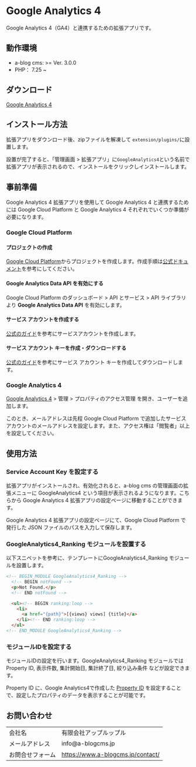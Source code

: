 # Google Analytics 4
Google Analytics 4（GA4）と連携するための拡張アプリです。

## 動作環境
- a-blog cms: >= Ver. 3.0.0
- PHP： 7.25 ~

## ダウンロード

[Google Analytics 4](https://github.com/appleple/acms-google-analytics4/raw/master/build/GoogleAnalytics4.zip)

## インストール方法

拡張アプリをダウンロード後、zipファイルを解凍して `extension/plugins/`に設置します。

設置が完了すると、「管理画面 > 拡張アプリ」に`GoogleAnalytics4`という名前で拡張アプリが表示されるので、インストールをクリックしインストールします。


## 事前準備
Google Analytics 4 拡張アプリを使用して Google Analytics 4 と連携するためには Google Cloud Platform と Google Analytics 4 それぞれでいくつか準備が必要になります。

### Google Cloud Platform

#### プロジェクトの作成

[Google Cloud Platform](https://console.cloud.google.com/)からプロジェクトを作成します。作成手順は[公式ドキュメント](https://cloud.google.com/resource-manager/docs/creating-managing-projects?hl=ja)を参考にしてください。

#### Google Analytics Data API を有効にする

Google Cloud Platform のダッシュボード > API とサービス > API ライブラリ より **Google Analytics Data API** を有効にします。

#### サービス アカウントを作成する

[公式のガイド](https://cloud.google.com/iam/docs/creating-managing-service-accounts#creating)を参考にサービスアカウントを作成します。

#### サービス アカウント キーを作成・ダウンロードする

[公式のガイド](https://cloud.google.com/iam/docs/creating-managing-service-account-keys#creating)を参考にサービス アカウント キーを作成してダウンロードします。

### Google Analytics 4
[Google Analytics 4](https://www.google.com/analytics/web/?hl=ja) > 管理 > プロパティのアクセス管理 を開き、ユーザーを追加します。

このとき、メールアドレスは先程 Google Cloud Platform で追加したサービスアカウントのメールアドレスを設定します。また、アクセス権は「閲覧者」以上を設定してください。

## 使用方法

### Service Account Key を設定する

拡張アプリがインストールされ、有効化されると、a-blog cms の管理画面の拡張メニューに GoogleAnalytics4 という項目が表示されるようになります。こちらから Google Analytics 4 拡張アプリの設定ページに移動することができます。

Google Analytics 4 拡張アプリの設定ページにて、Google Cloud Platform で発行した JSON ファイルのパスを入力して保存します。

### GoogleAnalytics4_Ranking モジュールを設置する

以下スニペットを参考に、テンプレートにGoogleAnalytics4_Ranking モジュールを設置します。

```html
<!-- BEGIN_MODULE GoogleAnalytics4_Ranking -->
  <!-- BEGIN notFound -->
  <p>Not Found.</p>
  <!-- END notFound -->

  <ul><!-- BEGIN ranking:loop -->
    <li>
      <a href="{path}">[{views} views] {title}</a>
    </li><!-- END ranking:loop -->
  </ul>
<!-- END_MODULE GoogleAnalytics4_Ranking -->
```

### モジュールIDを設定する

モジュールIDの設定を行います。GoogleAnalytics4_Ranking モジュールでは Property ID, 表示件数, 集計開始日, 集計終了日, 絞り込み条件 などが設定できます。

Property ID に、Google Analytics4で作成した [Property ID](https://support.google.com/analytics/answer/9304153#property) を設定することで、設定したプロパティのデータを表示することが可能です。

## お問い合わせ

<table>
  <tr>
    <td>会社名</td>
    <td>有限会社アップルップル</td>
  </tr>
  <tr>
    <td>メールアドレス</td>
    <td>info@a-blogcms.jp</td>
  </tr>
  <tr>
    <td>お問合せフォーム</td>
    <td><a href="https://www.a-blogcms.jp/contact/" target="_blank" rel=”noopener noreferrer”>https://www.a-blogcms.jp/contact/</a></td>
  </tr>
</table>
